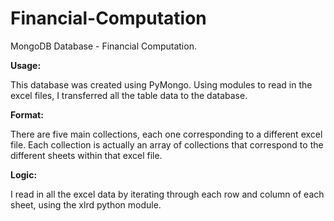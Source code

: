 # Financial-Computation
MongoDB Database - Financial Computation. 

<b> Usage:</b>

This database was created using PyMongo. Using modules to read in the excel files, I transferred all the table data to the database.

<b> Format: </b> 

There are five main collections, each one corresponding to a different excel file. Each collection is actually an array of collections that correspond to the different sheets within that excel file. 

<b> Logic: </b>

I read in all the excel data by iterating through each row and column of each sheet, using the xlrd python module.



